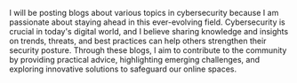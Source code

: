 I will be posting blogs about various topics in cybersecurity because I am passionate about staying ahead in this ever-evolving field. Cybersecurity is crucial in today's digital world, and I believe sharing knowledge and insights on trends, threats, and best practices can help others strengthen their security posture. Through these blogs, I aim to contribute to the community by providing practical advice, highlighting emerging challenges, and exploring innovative solutions to safeguard our online spaces.
